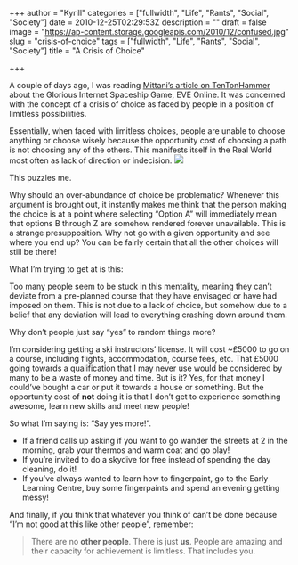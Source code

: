 +++
author = "Kyrill"
categories = ["fullwidth", "Life", "Rants", "Social", "Society"]
date = 2010-12-25T02:29:53Z
description = ""
draft = false
image = "https://ap-content.storage.googleapis.com/2010/12/confused.jpg"
slug = "crisis-of-choice"
tags = ["fullwidth", "Life", "Rants", "Social", "Society"]
title = "A Crisis of Choice"

+++


A couple of days ago, I was reading [Mittani’s article on TenTonHammer](https://www.tentonhammer.com/eve/spymaster/55) about the Glorious Internet Spaceship Game, EVE Online. It was concerned with the concept of a crisis of choice as faced by people in a position of limitless possibilities.

Essentially, when faced with limitless choices, people are unable to choose anything or choose wisely because the opportunity cost of choosing a path is not choosing any of the others. This manifests itself in the Real World most often as lack of direction or indecision. ![](https://antisp.in/blog/wp-content/uploads/2010/12/confused.jpg)

This puzzles me.

Why should an over-abundance of choice be problematic? Whenever this argument is brought out, it instantly makes me think that the person making the choice is at a point where selecting “Option A” will immediately mean that options B through Z are somehow rendered forever unavailable. This is a strange presupposition. Why not go with a given opportunity and see where you end up? You can be fairly certain that all the other choices will still be there!

What I’m trying to get at is this:

Too many people seem to be stuck in this mentality, meaning they can’t deviate from a pre-planned course that they have envisaged or have had imposed on them. This is not due to a lack of choice, but somehow due to a belief that any deviation will lead to everything crashing down around them.

Why don’t people just say “yes” to random things more?

I’m considering getting a ski instructors’ license. It will cost ~£5000 to go on a course, including flights, accommodation, course fees, etc. That £5000 going towards a qualification that I may never use would be considered by many to be a waste of money and time. But is it? Yes, for that money I could’ve bought a car or put it towards a house or something. But the opportunity cost of **not** doing it is that I don’t get to experience something awesome, learn new skills and meet new people!

So what I’m saying is: “Say yes more!”.

- If a friend calls up asking if you want to go wander the streets at 2 in the morning, grab your thermos and warm coat and go play!
- If you’re invited to do a skydive for free instead of spending the day cleaning, do it!
- If you’ve always wanted to learn how to fingerpaint, go to the Early Learning Centre, buy some fingerpaints and spend an evening getting messy!

And finally, if you think that whatever you think of can’t be done because “I’m not good at this like other people”, remember:

> There are no **other people**. There is just **us**. People are amazing and their capacity for achievement is limitless. That includes you.


